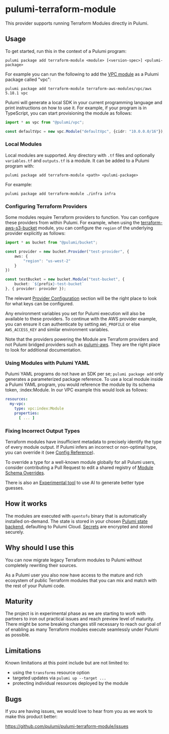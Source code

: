 # pulumi-terraform-module

This provider supports running Terraform Modules directly in Pulumi.

## Usage

To get started, run this in the context of a Pulumi program:

    pulumi package add terraform-module <module> [<version-spec>] <pulumi-package>

For example you can run the following to add the
[VPC module](https://registry.terraform.io/modules/terraform-aws-modules/vpc/aws/latest) as a Pulumi package
called "vpc":

    pulumi package add terraform-module terraform-aws-modules/vpc/aws 5.18.1 vpc

Pulumi will generate a local SDK in your current programming language and print instructions on how to use it. For
example, if your program is in TypeScript, you can start provisioning the module as follows:

``` typescript
import * as vpc from "@pulumi/vpc";

const defaultVpc = new vpc.Module("defaultVpc", {cidr: "10.0.0.0/16"});
```

### Local Modules

Local modules are supported. Any directory with `.tf` files and optionally `variables.tf` and `outputs.tf` is a module.
It can be added to a Pulumi program with:

    pulumi package add terraform-module <path> <pulumi-package>

For example:

    pulumi package add terraform-module ./infra infra

### Configuring Terraform Providers

Some modules require Terraform providers to function. You can configure these providers from within Pulumi. For
example, when using the [terraform-aws-s3-bucket](https://github.com/terraform-aws-modules/terraform-aws-s3-bucket)
module, you can configure the `region` of the underlying provider explicitly as follows:

```typescript
import * as bucket from "@pulumi/bucket";

const provider = new bucket.Provider("test-provider", {
    aws: {
        "region": "us-west-2"
    }
})

const testBucket = new bucket.Module("test-bucket", {
    bucket: `${prefix}-test-bucket`
}, { provider: provider });
```

The relevant
[Provider Configuration](https://registry.terraform.io/providers/hashicorp/aws/latest/docs#provider-configuration)
section will be the right place to look for what keys can be configured.

Any environment variables you set for Pulumi execution will also be available to these providers. To continue with the
AWS provider example, you can ensure it can authenticate by setting `AWS_PROFILE` or else `AWS_ACCESS_KEY` and similar
environment variables.

Note that the providers powering the Module are Terraform providers and not Pulumi bridged providers such as
[pulumi-aws](https://github.com/pulumi/pulumi-aws). They are the right place to look for additional documentation.

### Using Modules with Pulumi YAML

Pulumi YAML programs do not have an SDK per se; `pulumi package add` only generates a parameterized package reference.
To use a local module inside a Pulumi YAML program, you would reference the module by its schema token,
<package-name>:index:Module.
In our VPC example this would look as follows:

```yaml
resources:
  my-vpc:
    type: vpc:index:Module
    properties:
      [ ... ]
```

### Fixing Incorrect Output Types

Terraform modules have insufficient metadata to precisely identify the type of every module output. If Pulumi infers an
incorrect or non-optimal type, you can override it (see
[Config Reference](https://github.com/pulumi/pulumi-terraform-module/blob/main/docs/config-reference.md)).

To override a type for a well-known module globally for all Pulumi users, consider contributing a Pull Request to edit
a shared registry of
[Module Schema Overrides](https://github.com/pulumi/pulumi-terraform-module/blob/main/pkg/modprovider/module_schema_overrides/README.md).

There is also an [Experimental tool](https://github.com/pulumi/pulumi-tool-infer-tfmodule-schema) to use AI to generate
better type guesses.

## How it works

The modules are executed with `opentofu` binary that is automatically installed on-demand. The state is stored in your
chosen [Pulumi state backend](https://www.pulumi.com/docs/iac/concepts/state-and-backends/), defaulting to Pulumi
Cloud. [Secrets](https://www.pulumi.com/docs/iac/concepts/secrets/) are encrypted and stored securely.

## Why should I use this

You can now migrate legacy Terraform modules to Pulumi without completely rewriting their sources.

As a Pulumi user you also now have access to the mature and rich ecosystem of public Terraform modules that you can mix
and match with the rest of your Pulumi code.

## Maturity

The project is in experimental phase as we are starting to work with partners to iron out practical issues and reach
preview level of maturity. There might be some breaking changes still necessary to reach our goal of of enabling as
many Terraform modules execute seamlessly under Pulumi as possible.

## Limitations

Known limitations at this point include but are not limited to:

- using the `transforms` resource option
- targeted updates via `pulumi up --target ...`
- protecting individual resources deployed by the module

## Bugs

If you are having issues, we would love to hear from you as we work to make this product better:

https://github.com/pulumi/pulumi-terraform-module/issues
